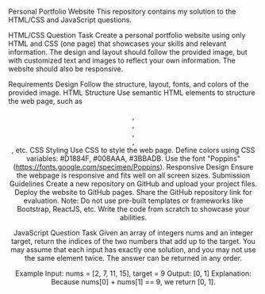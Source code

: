 Personal Portfolio Website
This repository contains my solution to the HTML/CSS and JavaScript questions.

HTML/CSS Question
Task
Create a personal portfolio website using only HTML and CSS (one page) that showcases your skills and relevant information. The design and layout should follow the provided image, but with customized text and images to reflect your own information. The website should also be responsive.

Requirements
Design
Follow the structure, layout, fonts, and colors of the provided image.
HTML Structure
Use semantic HTML elements to structure the web page, such as <header>, <nav>, <section>, <article>, <footer>, etc.
CSS Styling
Use CSS to style the web page.
Define colors using CSS variables: #D1884F, #008AAA, #3BBADB.
Use the font "Poppins" (https://fonts.google.com/specimen/Poppins).
Responsive Design
Ensure the webpage is responsive and fits well on all screen sizes.
Submission Guidelines
Create a new repository on GitHub and upload your project files.
Deploy the website to GitHub pages.
Share the GitHub repository link for evaluation.
Note: Do not use pre-built templates or frameworks like Bootstrap, ReactJS, etc. Write the code from scratch to showcase your abilities.

JavaScript Question
Task
Given an array of integers nums and an integer target, return the indices of the two numbers that add up to the target. You may assume that each input has exactly one solution, and you may not use the same element twice. The answer can be returned in any order.

Example
Input: nums = [2, 7, 11, 15], target = 9 Output: [0, 1] Explanation: Because nums[0] + nums[1] == 9, we return [0, 1].

